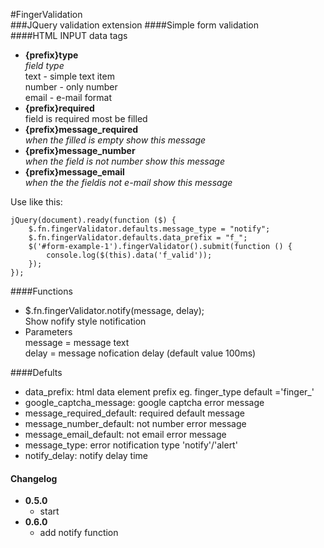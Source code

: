 #FingerValidation  
###JQuery validation extension
####Simple form validation  
####HTML INPUT data tags
- __{prefix}type__  
  _field type_  
text - simple text item  
number - only number  
email - e-mail format
- __{prefix}required__  
field is required most be filled  
- __{prefix}message_required__  
_when the filled is empty show this message_  
- __{prefix}message_number__  
_when the field is not number show this message_
- __{prefix}message_email__  
_when the the fieldis not e-mail show this message_

Use like this:
```
jQuery(document).ready(function ($) {  
    $.fn.fingerValidator.defaults.message_type = "notify";  
    $.fn.fingerValidator.defaults.data_prefix = "f_";  
    $('#form-example-1').fingerValidator().submit(function () {
        console.log($(this).data('f_valid'));  
    });  
});  
```
####Functions  
  
- $.fn.fingerValidator.notify(message, delay);  
Show nofify style notification  
- Parameters  
  message = message text  
  delay = message nofication delay (default value 100ms)
   
####Defults
- data_prefix: html data element prefix eg. finger_type  default ='finger_'  
- google_captcha_message: google captcha error message  
- message_required_default: required default message 
- message_number_default: not number error message  
- message_email_default: not email error message  
- message_type: error notification type 'notify'/'alert'  
- notify_delay: notify delay time

#### Changelog
- __0.5.0__  
  - start  
- __0.6.0__
  - add notify function  
